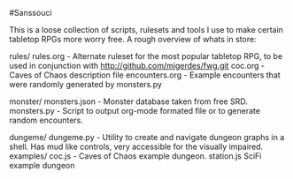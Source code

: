 #Sanssouci

This is a loose collection of scripts, rulesets and tools I use to make certain tabletop RPGs more worry free. A rough overview of whats in store:

rules/
  rules.org - Alternate ruleset for the most popular tabletop RPG, to be used in conjunction with http://github.com/mjgerdes/fwg.git
  coc.org - Caves of Chaos description file
  encounters.org - Example encounters that were randomly generated by monsters.py

monster/
  monsters.json - Monster database taken from free SRD.
  monsters.py - Script to output org-mode formated file or to generate random encounters.

dungeme/
  dungeme.py - Utility to create and navigate dungeon graphs in a shell. Has mud like controls, very accessible for the visually impaired.
    examples/
	    coc.js - Caves of Chaos example dungeon.
		    station.js SciFi example dungeon